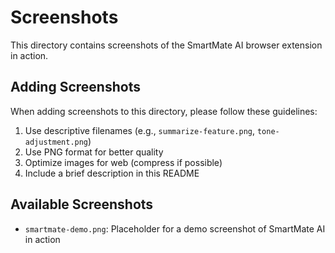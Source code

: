 # Screenshots

This directory contains screenshots of the SmartMate AI browser extension in action.

## Adding Screenshots

When adding screenshots to this directory, please follow these guidelines:

1. Use descriptive filenames (e.g., `summarize-feature.png`, `tone-adjustment.png`)
2. Use PNG format for better quality
3. Optimize images for web (compress if possible)
4. Include a brief description in this README

## Available Screenshots

- `smartmate-demo.png`: Placeholder for a demo screenshot of SmartMate AI in action
